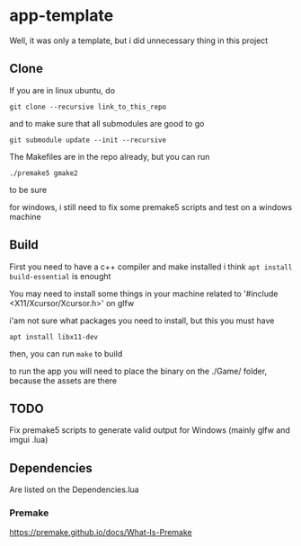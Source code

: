 # app-template

Well, it was only a template, but i did unnecessary thing in this project

## Clone

If you are in linux ubuntu, do

`git clone --recursive link_to_this_repo`

and to make sure that all submodules are good to go

`git submodule update --init --recursive`

The Makefiles are in the repo already, but you can run

`./premake5 gmake2`

to be sure

for windows, i still need to fix some premake5 scripts and test on a windows machine

## Build

First you need to have a c++ compiler and make installed
i think `apt install build-essential` is enought

You may need to install some things in your machine related to 
'#include <X11/Xcursor/Xcursor.h>' on glfw

i'am not sure what packages you need to install, but this you must have

`apt install libx11-dev`

then, you can run `make` to build

to run the app you will need to place the binary on the ./Game/ folder, because the assets are there

## TODO

Fix premake5 scripts to generate valid output for Windows (mainly glfw and imgui .lua)

## Dependencies

Are listed on the Dependencies.lua

### Premake

https://premake.github.io/docs/What-Is-Premake
